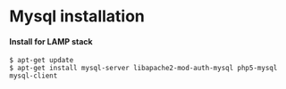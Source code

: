 Mysql installation
==================

#### Install for LAMP stack

	$ apt-get update
	$ apt-get install mysql-server libapache2-mod-auth-mysql php5-mysql mysql-client

